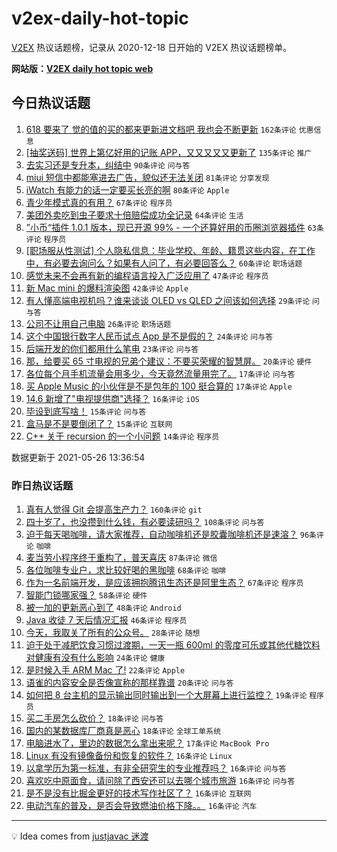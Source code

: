# v2ex-daily-hot-topic

[V2EX](https://www.v2ex.com/) 热议话题榜，记录从 2020-12-18 日开始的 V2EX 热议话题榜单。

**网站版：[V2EX daily hot topic web](https://boojack.github.io/v2ex-daily-hot-topic-web/)**

## 今日热议话题

<!-- TODAY BEGIN -->

1. [618 要来了 觉的值的买的都来更新进文档吧 我也会不断更新](https://www.v2ex.com/t/779230) `162条评论` `优惠信息`
1. [[抽奖送码] 世界上第亿好用的记账 APP，又又又又又更新了](https://www.v2ex.com/t/779316) `135条评论` `推广`
1. [去实习还是专升本，纠结中](https://www.v2ex.com/t/779282) `90条评论` `问与答`
1. [miui 短信中都能塞进去广告，貌似还无法关闭](https://www.v2ex.com/t/779241) `81条评论` `分享发现`
1. [iWatch 有能力的话一定要买长亮的啊](https://www.v2ex.com/t/779225) `80条评论` `Apple`
1. [青少年模式真的有用？](https://www.v2ex.com/t/779330) `67条评论` `程序员`
1. [美团外卖吃到虫子要求十倍赔偿成功全记录](https://www.v2ex.com/t/779233) `64条评论` `生活`
1. [”小币“插件 1.0.1 版本，现已开源 99% - 一个还算好用的币圈浏览器插件](https://www.v2ex.com/t/779238) `63条评论` `程序员`
1. [[职场服从性测试] 个人隐私信息：毕业学校、年龄、籍贯这些内容，在工作中，有必要去询问么？如果有人问了，有必要回答么？](https://www.v2ex.com/t/779300) `60条评论` `职场话题`
1. [感觉未来不会再有新的编程语言投入广泛应用了](https://www.v2ex.com/t/779322) `47条评论` `程序员`
1. [新 Mac mini 的爆料渲染图](https://www.v2ex.com/t/779218) `42条评论` `Apple`
1. [有人懂高端电视机吗？谁来谈谈 OLED vs QLED 之间该如何选择](https://www.v2ex.com/t/779285) `29条评论` `问与答`
1. [公司不让用自己电脑](https://www.v2ex.com/t/779369) `26条评论` `职场话题`
1. [这个中国银行数字人民币试点 App 是不是假的？](https://www.v2ex.com/t/779336) `24条评论` `问与答`
1. [后端开发的你们都用什么笔电](https://www.v2ex.com/t/779375) `23条评论` `问与答`
1. [那，给要买 65 寸电视的兄弟个建议：不要买荣耀的智慧屏。](https://www.v2ex.com/t/779329) `20条评论` `硬件`
1. [各位每个月手机流量会用多少，今天竟然流量用完了。](https://www.v2ex.com/t/779338) `17条评论` `问与答`
1. [买 Apple Music 的小伙伴是不是包年的 100 挺合算的](https://www.v2ex.com/t/779226) `17条评论` `Apple`
1. [14.6 新增了"电视提供商"选择？](https://www.v2ex.com/t/779309) `16条评论` `iOS`
1. [毕设到底写啥！](https://www.v2ex.com/t/779402) `15条评论` `问与答`
1. [盒马是不是要倒闭了？](https://www.v2ex.com/t/779303) `15条评论` `互联网`
1. [C++ 关于 recursion 的一个小问题](https://www.v2ex.com/t/779348) `14条评论` `程序员`

数据更新于 2021-05-26 13:36:54

<!-- TODAY END -->

### 昨日热议话题

<!-- YESTERDAY BEGIN -->

1. [真有人觉得 Git 会提高生产力？](https://www.v2ex.com/t/779029) `160条评论` `git`
1. [四十岁了，也没攒到什么钱，有必要读研吗？](https://www.v2ex.com/t/778984) `108条评论` `问与答`
1. [迫于每天喝咖啡，请大家推荐，自动咖啡机还是胶囊咖啡机还是速溶？](https://www.v2ex.com/t/779002) `96条评论` `咖啡`
1. [麦当劳小程序终于重构了，普天喜庆](https://www.v2ex.com/t/779012) `87条评论` `微信`
1. [各位咖啡专业户，求比较好喝的黑咖啡](https://www.v2ex.com/t/778985) `68条评论` `咖啡`
1. [作为一名前端开发，是应该拥抱腾讯生态还是阿里生态？](https://www.v2ex.com/t/779070) `67条评论` `程序员`
1. [智能门锁哪家强？](https://www.v2ex.com/t/779053) `58条评论` `硬件`
1. [被一加的更新恶心到了](https://www.v2ex.com/t/778993) `48条评论` `Android`
1. [Java 收徒 7 天后情况汇报](https://www.v2ex.com/t/779074) `46条评论` `程序员`
1. [今天，我取关了所有的公众号。](https://www.v2ex.com/t/779174) `28条评论` `随想`
1. [迫于处于减肥饮食习惯过渡期，一天一瓶 600ml 的零度可乐或其他代糖饮料对健康有没有什么影响](https://www.v2ex.com/t/779157) `24条评论` `健康`
1. [是时候入手 ARM Mac 了!](https://www.v2ex.com/t/779063) `22条评论` `Apple`
1. [语雀的内容安全是否像宣称的那样靠谱](https://www.v2ex.com/t/779001) `20条评论` `问与答`
1. [如何把 8 台主机的显示输出同时输出到一个大屏幕上进行监控？](https://www.v2ex.com/t/779122) `19条评论` `程序员`
1. [买二手房怎么砍价？](https://www.v2ex.com/t/779061) `18条评论` `问与答`
1. [国内的某数据库厂商真是恶心](https://www.v2ex.com/t/779035) `18条评论` `全球工单系统`
1. [电脑进水了，里边的数据怎么拿出来呢？](https://www.v2ex.com/t/779071) `17条评论` `MacBook Pro`
1. [Linux 有没有镜像备份和恢复的软件？](https://www.v2ex.com/t/779138) `16条评论` `Linux`
1. [以拿学历为第一标准，有非全研究生的专业推荐吗？](https://www.v2ex.com/t/779086) `16条评论` `问与答`
1. [喜欢吃中原面食，请问除了西安还可以去哪个城市旅游](https://www.v2ex.com/t/779036) `16条评论` `问与答`
1. [是不是没有比掘金更好的技术写作社区了？](https://www.v2ex.com/t/779020) `16条评论` `互联网`
1. [电动汽车的普及，是否会导致燃油价格下降。。](https://www.v2ex.com/t/778991) `16条评论` `汽车`

<!-- YESTERDAY END -->

---

💡 Idea comes from [justjavac 迷渡](https://github.com/justjavac/)
